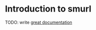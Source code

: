 # Introduction to smurl

TODO: write [great documentation](http://jacobian.org/writing/what-to-write/)

